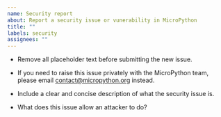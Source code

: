 ```yaml
---
name: Security report
about: Report a security issue or vunerability in MicroPython
title: ""
labels: security
assignees: ""
---
```


- Remove all placeholder text before submitting the new issue.

- If you need to raise this issue privately with the MicroPython team, please email contact@micropython.org instead.

- Include a clear and concise description of what the security issue is.

- What does this issue allow an attacker to do?
